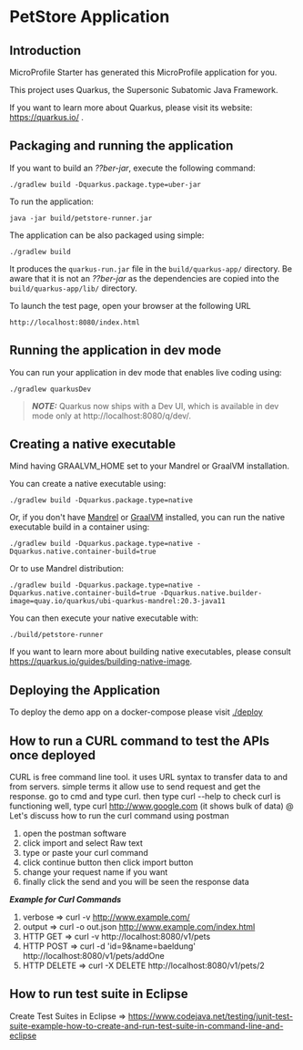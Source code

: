 # PetStore Application

## Introduction

MicroProfile Starter has generated this MicroProfile application for you.

This project uses Quarkus, the Supersonic Subatomic Java Framework.

If you want to learn more about Quarkus, please visit its website: https://quarkus.io/ .

## Packaging and running the application

If you want to build an _??ber-jar_, execute the following command:

    ./gradlew build -Dquarkus.package.type=uber-jar

To run the application:

    java -jar build/petstore-runner.jar

The application can be also packaged using simple:

    ./gradlew build

It produces the `quarkus-run.jar` file in the `build/quarkus-app/` directory.
Be aware that it is not an _??ber-jar_ as the dependencies are copied into the `build/quarkus-app/lib/` directory.

To launch the test page, open your browser at the following URL

    http://localhost:8080/index.html

## Running the application in dev mode

You can run your application in dev mode that enables live coding using:

    ./gradlew quarkusDev

> **_NOTE:_**  Quarkus now ships with a Dev UI, which is available in dev mode only at http://localhost:8080/q/dev/.

## Creating a native executable

Mind having GRAALVM_HOME set to your Mandrel or GraalVM installation.

You can create a native executable using:

    ./gradlew build -Dquarkus.package.type=native

Or, if you don't have [Mandrel](https://github.com/graalvm/mandrel/releases/) or
[GraalVM](https://github.com/graalvm/graalvm-ce-builds/releases) installed, you can run the native executable
build in a container using:

    ./gradlew build -Dquarkus.package.type=native -Dquarkus.native.container-build=true

Or to use Mandrel distribution:

    ./gradlew build -Dquarkus.package.type=native -Dquarkus.native.container-build=true -Dquarkus.native.builder-image=quay.io/quarkus/ubi-quarkus-mandrel:20.3-java11

You can then execute your native executable with:

    ./build/petstore-runner

If you want to learn more about building native executables, please consult https://quarkus.io/guides/building-native-image.

## Deploying the Application
To deploy the demo app on a docker-compose please visit [./deploy](https://github.com/rasika/petstore/tree/master/deploy)

## How to run a CURL command to test the APIs once deployed
CURL is free command line tool. it uses URL syntax to transfer data to and from servers. simple terms it allow use to send request and get the response.
go to cmd and type curl. then type curl --help
to check curl is functioning well, type curl http://www.google.com (it shows bulk of data)
@ Let's discuss how to run the curl command using postman
1) open the postman software
2) click import and select Raw text
3) type or paste your curl command 
4) click continue button then click import button
5) change your request name if you want
6) finally click the send and you will be seen the response data

**_Example for Curl Commands_**
1) verbose => curl -v http://www.example.com/
2) output => curl -o out.json http://www.example.com/index.html
3) HTTP GET => curl -v http://localhost:8080/v1/pets
4) HTTP POST => curl -d 'id=9&name=baeldung' http://localhost:8080/v1/pets/addOne
5) HTTP DELETE => curl -X DELETE http://localhost:8080/v1/pets/2

## How to run test suite in Eclipse
Create Test Suites in Eclipse => https://www.codejava.net/testing/junit-test-suite-example-how-to-create-and-run-test-suite-in-command-line-and-eclipse

## 


